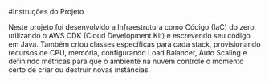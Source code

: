 #Instruções do Projeto


Neste projeto foi desenvolvido a Infraestrutura como Código (IaC) do zero, utilizando o AWS CDK (Cloud Development Kit) e escrevendo seu código em Java. Também criou classes específicas para cada stack, provisionando recursos de CPU, memória, configurando Load Balancer, Auto Scaling e definindo métricas para que o ambiente na nuvem controle o momento certo de criar ou destruir novas instâncias. 


